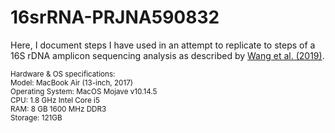 # 16srRNA-PRJNA590832

Here, I document steps I have used in an attempt to replicate to steps of a 16S rDNA amplicon sequencing analysis as described by [Wang et al. (2019)](https://www.nature.com/articles/s41598-019-56149-9).






<sub>
Hardware & OS specifications:
<br>Model: MacBook Air (13-inch, 2017)
<br>Operating System: MacOS Mojave v10.14.5
<br>CPU: 1.8 GHz Intel Core i5
<br>RAM: 8 GB 1600 MHz DDR3
<br>Storage: 121GB
</sub>
